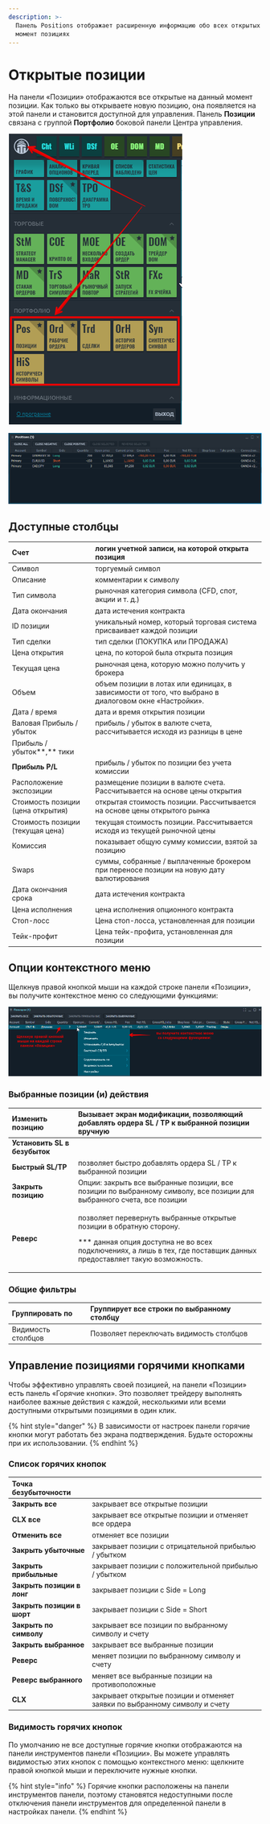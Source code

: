 ```yaml
---
description: >-
  Панель Positions отображает расширенную информацию обо всех открытых в данный
  момент позициях
---
```


# Открытые позиции

На панели «Позиции» отображаются все открытые на данный момент позиции. Как только вы открываете новую позицию, она появляется на этой панели и становится доступной для управления. Панель **Позиции** связана с группой **Портфолио** боковой панели Центра управления.

![](../.gitbook/assets/portfolio.png)

![&#x41E;&#x431;&#x449;&#x438;&#x439; &#x432;&#x438;&#x434; &#x43F;&#x430;&#x43D;&#x435;&#x43B;&#x438; &#x41F;&#x43E;&#x437;&#x438;&#x446;&#x438;&#x438;](../.gitbook/assets/positions.png)

## Доступные столбцы

| Счет | логин учетной записи, на которой открыта позиция |
| :--- | :--- |
| Символ | торгуемый символ |
| Описание | комментарии к символу |
| Тип символа | рыночная категория символа \(CFD, спот, акции и т. д.\) |
| Дата окончания  | дата истечения контракта |
| ID позиции | уникальный номер, который торговая система присваивает каждой позиции |
| Тип сделки | тип сделки \(ПОКУПКА или ПРОДАЖА\) |
| Цена открытия | цена, по которой была открыта позиция |
| Текущая цена | рыночная цена, которую можно получить у брокера |
| Объем | объем позиции в лотах или единицах, в зависимости от того, что выбрано в диалоговом окне «Настройки». |
| Дата / время | дата и время открытия позиции |
| Валовая Прибыль / убыток | прибыль / убыток в валюте счета, рассчитывается исходя из разницы в цене |
| Прибыль / убыток**,** тики |  |
| **Прибыль P/L** | прибыль / убыток по позиции без учета комиссии |
| Расположение экспозиции | размещение позиции в валюте счета. Рассчитывается на основе цены открытия |
| Стоимость позиции \(цена открытия\) | открытая стоимость позиции. Рассчитывается на основе цены открытого рынка |
| Стоимость позиции \(текущая цена\) | текущая стоимость позиции. Рассчитывается исходя из текущей рыночной цены |
| Комиссия | показывает общую сумму комиссии, взятой за позицию |
| Swaps | суммы, собранные / выплаченные брокером при переносе позиции на новую дату валютирования |
| Дата окончания срока | дата истечения контракта |
| Цена исполнения | цена исполнения опционного контракта |
| Стоп-лосс | Цена стоп-лосса, установленная для позиции |
| Тейк-профит | Цена тейк-профита, установленная для позиции |

## Опции контекстного меню

Щелкнув правой кнопкой мыши на каждой строке панели «Позиции», вы получите контекстное меню со следующими функциями:

![](../.gitbook/assets/menyu-pozicii.png)

### Выбранные позиции \(и\) действия

<table>
  <thead>
    <tr>
      <th style="text-align:left"><b>&#x418;&#x437;&#x43C;&#x435;&#x43D;&#x438;&#x442;&#x44C; &#x43F;&#x43E;&#x437;&#x438;&#x446;&#x438;&#x44E;</b>
      </th>
      <th style="text-align:left">&#x412;&#x44B;&#x437;&#x44B;&#x432;&#x430;&#x435;&#x442; &#x44D;&#x43A;&#x440;&#x430;&#x43D;
        &#x43C;&#x43E;&#x434;&#x438;&#x444;&#x438;&#x43A;&#x430;&#x446;&#x438;&#x438;,
        &#x43F;&#x43E;&#x437;&#x432;&#x43E;&#x43B;&#x44F;&#x44E;&#x449;&#x438;&#x439;
        &#x434;&#x43E;&#x431;&#x430;&#x432;&#x43B;&#x44F;&#x442;&#x44C; &#x43E;&#x440;&#x434;&#x435;&#x440;&#x430;
        SL / TP &#x43A; &#x432;&#x44B;&#x431;&#x440;&#x430;&#x43D;&#x43D;&#x43E;&#x439;
        &#x43F;&#x43E;&#x437;&#x438;&#x446;&#x438;&#x438; &#x432;&#x440;&#x443;&#x447;&#x43D;&#x443;&#x44E;</th>
    </tr>
  </thead>
  <tbody>
    <tr>
      <td style="text-align:left"><b>&#x423;&#x441;&#x442;&#x430;&#x43D;&#x43E;&#x432;&#x438;&#x442;&#x44C; SL &#x432; &#x431;&#x435;&#x437;&#x443;&#x431;&#x44B;&#x442;&#x43E;&#x43A;</b>
      </td>
      <td style="text-align:left"></td>
    </tr>
    <tr>
      <td style="text-align:left"><b>&#x411;&#x44B;&#x441;&#x442;&#x440;&#x44B;&#x439; SL/TP</b>
      </td>
      <td style="text-align:left">&#x43F;&#x43E;&#x437;&#x432;&#x43E;&#x43B;&#x44F;&#x435;&#x442; &#x431;&#x44B;&#x441;&#x442;&#x440;&#x43E;
        &#x434;&#x43E;&#x431;&#x430;&#x432;&#x43B;&#x44F;&#x442;&#x44C; &#x43E;&#x440;&#x434;&#x435;&#x440;&#x430;
        SL / TP &#x43A; &#x432;&#x44B;&#x431;&#x440;&#x430;&#x43D;&#x43D;&#x43E;&#x439;
        &#x43F;&#x43E;&#x437;&#x438;&#x446;&#x438;&#x438;</td>
    </tr>
    <tr>
      <td style="text-align:left"><b>&#x417;&#x430;&#x43A;&#x440;&#x44B;&#x442;&#x44C; &#x43F;&#x43E;&#x437;&#x438;&#x446;&#x438;&#x44E;</b>
      </td>
      <td style="text-align:left">&#x41E;&#x43F;&#x446;&#x438;&#x438;: &#x437;&#x430;&#x43A;&#x440;&#x44B;&#x442;&#x44C;
        &#x432;&#x441;&#x435; &#x432;&#x44B;&#x431;&#x440;&#x430;&#x43D;&#x43D;&#x44B;&#x435;
        &#x43F;&#x43E;&#x437;&#x438;&#x446;&#x438;&#x438;, &#x432;&#x441;&#x435;
        &#x43F;&#x43E;&#x437;&#x438;&#x446;&#x438;&#x438; &#x43F;&#x43E; &#x432;&#x44B;&#x431;&#x440;&#x430;&#x43D;&#x43D;&#x43E;&#x43C;&#x443;
        &#x441;&#x438;&#x43C;&#x432;&#x43E;&#x43B;&#x443;, &#x432;&#x441;&#x435;
        &#x43F;&#x43E;&#x437;&#x438;&#x446;&#x438;&#x438; &#x434;&#x43B;&#x44F;
        &#x432;&#x44B;&#x431;&#x440;&#x430;&#x43D;&#x43D;&#x43E;&#x433;&#x43E;
        &#x441;&#x447;&#x435;&#x442;&#x430;, &#x432;&#x441;&#x435; &#x43F;&#x43E;&#x437;&#x438;&#x446;&#x438;&#x438;</td>
    </tr>
    <tr>
      <td style="text-align:left"><b>&#x420;&#x435;&#x432;&#x435;&#x440;&#x441;</b>
      </td>
      <td style="text-align:left">
        <p>&#x43F;&#x43E;&#x437;&#x432;&#x43E;&#x43B;&#x44F;&#x435;&#x442; &#x43F;&#x435;&#x440;&#x435;&#x432;&#x435;&#x440;&#x43D;&#x443;&#x442;&#x44C;
          &#x432;&#x44B;&#x431;&#x440;&#x430;&#x43D;&#x43D;&#x44B;&#x435; &#x43E;&#x442;&#x43A;&#x440;&#x44B;&#x442;&#x44B;&#x435;
          &#x43F;&#x43E;&#x437;&#x438;&#x446;&#x438;&#x438; &#x432; &#x43E;&#x431;&#x440;&#x430;&#x442;&#x43D;&#x443;&#x44E;
          &#x441;&#x442;&#x43E;&#x440;&#x43E;&#x43D;&#x443;.</p>
        <p>*** &#x434;&#x430;&#x43D;&#x43D;&#x430;&#x44F; &#x43E;&#x43F;&#x446;&#x438;&#x44F;
          &#x434;&#x43E;&#x441;&#x442;&#x443;&#x43F;&#x43D;&#x430; &#x43D;&#x435;
          &#x432;&#x43E; &#x432;&#x441;&#x435;&#x445; &#x43F;&#x43E;&#x434;&#x43A;&#x43B;&#x44E;&#x447;&#x435;&#x43D;&#x438;&#x44F;&#x445;,
          &#x430; &#x43B;&#x438;&#x448;&#x44C; &#x432; &#x442;&#x435;&#x445;, &#x433;&#x434;&#x435;
          &#x43F;&#x43E;&#x441;&#x442;&#x430;&#x432;&#x449;&#x438;&#x43A; &#x434;&#x430;&#x43D;&#x43D;&#x44B;&#x445;
          &#x43F;&#x440;&#x435;&#x434;&#x43E;&#x441;&#x442;&#x430;&#x432;&#x43B;&#x44F;&#x435;&#x442;
          &#x442;&#x430;&#x43A;&#x443;&#x44E; &#x432;&#x43E;&#x437;&#x43C;&#x43E;&#x436;&#x43D;&#x43E;&#x441;&#x442;&#x44C;.</p>
      </td>
    </tr>
  </tbody>
</table>

### Общие фильтры

| Группировать по | Группирует все строки по выбранному столбцу |
| :--- | :--- |
| Видимость столбцов | Позволяет переключать видимость столбцов |

## Управление позициями горячими кнопками

Чтобы эффективно управлять своей позицией, на панели «Позиции» есть панель «Горячие кнопки». Это позволяет трейдеру выполнять наиболее важные действия с каждой, несколькими или всеми доступными открытыми позициями в один клик.

{% hint style="danger" %}
В зависимости от настроек панели горячие кнопки могут работать без экрана подтверждения. Будьте осторожны при их использовании.
{% endhint %}

### Список горячих кнопок

| Точка безубыточности |  |
| :--- | :--- |
| **Закрыть все** | закрывает все открытые позиции |
| **CLX все** | закрывает все открытые позиции и отменяет все ордера |
| **Отменить все** | отменяет все позиции |
| **Закрыть убыточные** | закрывает позиции с отрицательной прибылью / убытком |
| **Закрыть прибыльные** | закрывает позиции с положительной прибылью / убытком |
| **Закрыть позиции в лонг** | закрывает позиции с Side = Long |
| **Закрыть позиции в шорт** | закрывает позиции с Side = Short |
| **Закрыть по символу** | закрывает все позиции по выбранному символу и счету |
| **Закрыть выбранное** | закрывает все выбранные позиции |
| **Реверс** | меняет позиции по выбранному символу и счету |
| **Реверс выбранного** | меняет все выбранные позиции на противоположные |
| **CLX** | закрывает открытые позиции и отменяет заявки по выбранному символу и счету |

### Видимость горячих кнопок

По умолчанию не все доступные горячие кнопки отображаются на панели инструментов панели «Позиции». Вы можете управлять видимостью этих кнопок с помощью контекстного меню: щелкните правой кнопкой мыши и переключите нужные кнопки.

{% hint style="info" %}
Горячие кнопки расположены на панели инструментов панели, поэтому становятся недоступными после отключения панели инструментов для определенной панели в настройках панели.
{% endhint %}

